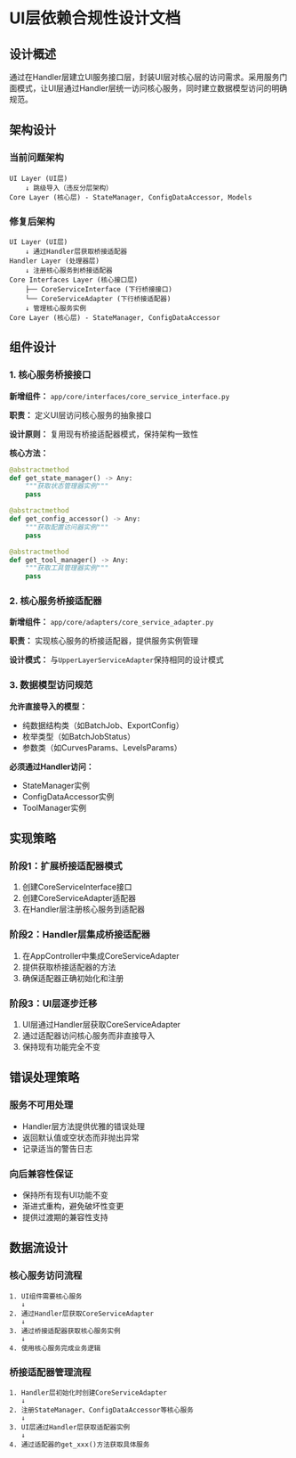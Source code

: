 # UI层依赖合规性设计文档

## 设计概述

通过在Handler层建立UI服务接口层，封装UI层对核心层的访问需求。采用服务门面模式，让UI层通过Handler层统一访问核心服务，同时建立数据模型访问的明确规范。

## 架构设计

### 当前问题架构
```
UI Layer (UI层)
    ↓ 跳级导入（违反分层架构）
Core Layer (核心层) - StateManager, ConfigDataAccessor, Models
```

### 修复后架构
```
UI Layer (UI层)
    ↓ 通过Handler层获取桥接适配器
Handler Layer (处理器层)
    ↓ 注册核心服务到桥接适配器
Core Interfaces Layer (核心接口层)
    ├── CoreServiceInterface (下行桥接接口)
    └── CoreServiceAdapter (下行桥接适配器)
    ↓ 管理核心服务实例
Core Layer (核心层) - StateManager, ConfigDataAccessor
```

## 组件设计

### 1. 核心服务桥接接口

**新增组件：** `app/core/interfaces/core_service_interface.py`

**职责：** 定义UI层访问核心服务的抽象接口

**设计原则：** 复用现有桥接适配器模式，保持架构一致性

**核心方法：**
```python
@abstractmethod
def get_state_manager() -> Any:
    """获取状态管理器实例"""
    pass

@abstractmethod  
def get_config_accessor() -> Any:
    """获取配置访问器实例"""
    pass

@abstractmethod
def get_tool_manager() -> Any:
    """获取工具管理器实例"""
    pass
```

### 2. 核心服务桥接适配器

**新增组件：** `app/core/adapters/core_service_adapter.py`

**职责：** 实现核心服务的桥接适配器，提供服务实例管理

**设计模式：** 与`UpperLayerServiceAdapter`保持相同的设计模式

### 3. 数据模型访问规范

**允许直接导入的模型：**
- 纯数据结构类（如BatchJob、ExportConfig）
- 枚举类型（如BatchJobStatus）
- 参数类（如CurvesParams、LevelsParams）

**必须通过Handler访问：**
- StateManager实例
- ConfigDataAccessor实例  
- ToolManager实例

## 实现策略

### 阶段1：扩展桥接适配器模式
1. 创建CoreServiceInterface接口
2. 创建CoreServiceAdapter适配器
3. 在Handler层注册核心服务到适配器

### 阶段2：Handler层集成桥接适配器
1. 在AppController中集成CoreServiceAdapter
2. 提供获取桥接适配器的方法
3. 确保适配器正确初始化和注册

### 阶段3：UI层逐步迁移
1. UI层通过Handler层获取CoreServiceAdapter
2. 通过适配器访问核心服务而非直接导入
3. 保持现有功能完全不变

## 错误处理策略

### 服务不可用处理
- Handler层方法提供优雅的错误处理
- 返回默认值或空状态而非抛出异常
- 记录适当的警告日志

### 向后兼容性保证
- 保持所有现有UI功能不变
- 渐进式重构，避免破坏性变更
- 提供过渡期的兼容性支持

## 数据流设计

### 核心服务访问流程
```
1. UI组件需要核心服务
   ↓
2. 通过Handler层获取CoreServiceAdapter
   ↓  
3. 通过桥接适配器获取核心服务实例
   ↓
4. 使用核心服务完成业务逻辑
```

### 桥接适配器管理流程
```
1. Handler层初始化时创建CoreServiceAdapter
   ↓
2. 注册StateManager、ConfigDataAccessor等核心服务
   ↓
3. UI层通过Handler层获取适配器实例
   ↓
4. 通过适配器的get_xxx()方法获取具体服务
```